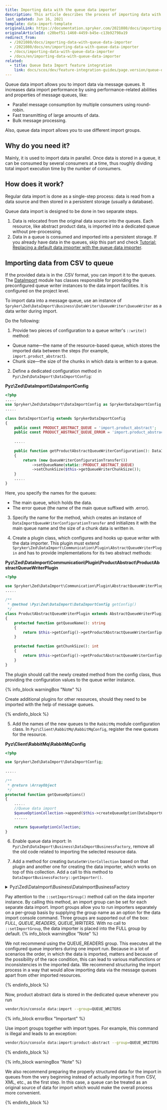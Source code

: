 ```yaml
---
title: Importing data with the queue data importer
description: This article describes the process of importing data with the Queue Data Importer in the Spryker OS.
last_updated: Jun 16, 2021
template: data-import-template
originalLink: https://documentation.spryker.com/2021080/docs/importing-data-with-queue-data-importer
originalArticleId: c20bef51-1460-4459-b45e-c13b92798a19
redirect_from:
  - /2021080/docs/importing-data-with-queue-data-importer
  - /2021080/docs/en/importing-data-with-queue-data-importer
  - /docs/importing-data-with-queue-data-importer
  - /docs/en/importing-data-with-queue-data-importer
related:
  - title: Queue Data Import feature integration
    link: docs/scos/dev/feature-integration-guides/page.version/queue-data-import-feature-integration.html
---
```


Queue data import allows you to import data via message queues. It increases data import performance by using performance-related abilities and properties of message queues, like:

* Parallel message consumption by multiple consumers using round-robin.
* Fast transmitting of large amounts of data.
* Bulk message processing.

Also, queue data import allows you to use different import groups.

## Why do you need it?

Mainly, it is used to import data in parallel. Once data is stored in a queue, it can be consumed by several consumers at a time, thus roughly dividing total import execution time by the number of consumers.

## How does it work?

Regular data import is done as a single-step process: data is read from a data source and then stored in a persistent storage (usually a database).

Queue data import is designed to be done in two separate steps.

1. Data is relocated from the original data source into the queues. Each resource, like abstract product data, is imported into a dedicated queue without pre-processing.
2. Data in a queue is consumed and imported into a persistent storage. If you already have data in the queues, skip this part and check [Tutorial: Replacing a default data importer with the queue data importer](/docs/scos/dev/tutorials-and-howtos/advanced-tutorials/tutorial-replacing-a-default-data-importer-with-the-queue-data-importer.html). 

## Importing data from CSV to queue

If the provided data is in the .CSV format, you can import it to the queues.
The [DataImport](https://github.com/spryker/data-import) module has classes responsible for providing the preconfigured queue writer instances to the data import facilities. It is configured on the project level.

To import data into a message queue, use an instance of `Spryker\Zed\DataImport\Business\DataWriter\QueueWriter\QueueWriter` as a data writer during import. 

Do the following:
1. Provide two pieces of configuration to a queue writer's `::write()` method:
* Queue name—the name of the resource-based queue, which stores the imported data between the steps (for example, `import.product_abstract`).
* Chunk size—the size of the chunks in which data is written to a queue.
2. Define a dedicated configuration method in `Pyz\Zed\DataImport\DataImportConfig`:

**Pyz\Zed\DataImport\DataImportConfig**

```php
<?php
.....
use Spryker\Zed\DataImport\DataImportConfig as SprykerDataImportConfig;
.....
 
class DataImportConfig extends SprykerDataImportConfig
{
    public const PRODUCT_ABSTRACT_QUEUE = 'import.product_abstract';
    public const PRODUCT_ABSTRACT_QUEUE_ERROR = 'import.product_abstract.error';
 
    .....
 
    public function getProductAbstractQueueWriterConfiguration(): DataImporterQueueWriterConfigurationTransfer
    {
        return (new QueueWriterConfigurationTransfer())
            ->setQueueName(static::PRODUCT_ABSTRACT_QUEUE)
            ->setChunkSize($this->getQueueWriterChunkSize());
    }
    .....
}
```

Here, you specify the names for the queues:

* The main queue, which holds the data.
* The error queue (the name of the main queue suffixed with .error).

3. Specify the name for the method, which creates an instance of `DataImportQueueWriterConfigurationTransfer` and initializes it with the main queue name and the size of a chunk data is written in.

4. Create a plugin class, which configures and hooks up queue writer with the data importer. This plugin must extend `Spryker\Zed\DataImport\Communication\Plugin\AbstractQueueWriterPlugin` and has to provide implementations for its two abstract methods:

**Pyz\Zed\DataImport\Communication\Plugin\ProductAbstract\ProductAbstractQueueWriterPlugin**

```php
<?php

use Spryker\Zed\DataImport\Communication\Plugin\AbstractQueueWriterPlugin;
.....
 
/**
 * @method \Pyz\Zed\DataImport\DataImportConfig getConfig()
 */
class ProductAbstractQueueWriterPlugin extends AbstractQueueWriterPlugin
{
    protected function getQueueName(): string
    {
        return $this->getConfig()->getProductAbstractQueueWriterConfiguration()->getQueueName();
    }
 
    protected function getChunkSize(): int
    {
        return $this->getConfig()->getProductAbstractQueueWriterConfiguration()->getChunkSize();
    }
}
```

The plugin should call the newly created method from the config class, thus providing the configuration values to the queue writer instance.

{% info_block warningBox "Note" %}

Create additional plugins for other resources, should they need to be imported with the help of message queues.

{% endinfo_block %}

5. Add the names of the new queues to the `RabbitMq` module configuration class. In `Pyz\Client\RabbitMq\RabbitMqConfig`, register the new queues for the resource.

**Pyz\Client\RabbitMq\RabbitMqConfig**

```php
<?php

use Spryker\Zed\DataImport\DataImportConfig;
  
.....
  
/**
 * @return \ArrayObject
 */
protected function getQueueOptions()
{
    .....
    //Queue data import
    $queueOptionCollection->append($this->createQueueOption(DataImportConfig::PRODUCT_ABSTRACT_QUEUE, DataImportConfig::PRODUCT_ABSTRACT_QUEUE_ERROR));
    ......
  
    return $queueOptionCollection;
}
```

6. Enable queue data import: In `Pyz\Zed\DataImport\Business\DataImportBusinessFactory`, remove all the old code related to importing the selected resource data.

7. Add a method for creating `DataSetWriterCollection` based on that plugin and another one for creating the data importer, which works on top of this collection. Add a call to this method to `DataImportBusinessFactory::getImporter()`.

<details><summary markdown='span'>Pyz\Zed\DataImport\Business\DataImportBusinessFactory</summary>

```php
<?php

use Pyz\Zed\DataImport\DataImportConfig;
use Pyz\Zed\DataImport\Communication\Plugin\ProductAbstract\ProductAbstractQueueWriterPlugin;
  
class DataImportBusinessFactory extends SprykerDataImportBusinessFactory
{
    .....
    public function getImporter()
    {
        $dataImporterCollection = $this->createDataImporterCollection();
        .....
        $dataImporterCollection->addDataImporter($this->getProductAbstractQueueWriter());
        .....
        return $dataImporterCollection;
    }
  
    public function getProductAbstractQueueWriter()
    {
        $dataImporter = $this->getCsvDataImporterWriterAwareFromConfig($this->getConfig()->getProductAbstractDataImporterConfiguration());
        $dataImporter->setImportGroup(DataImportConfig::IMPORT_GROUP_QUEUE_WRITERS);
        $dataImporter->setDataSetWriter($this->createProductAbstractQueueDataImportWriters());
  
        return $dataImporter;
    }
  
    protected function createProductAbstractQueueDataImportWriters(): DataSetWriterInterface
    {
        return new DataSetWriterCollection($this->createProductAbstractQueueWriterPlugins());
    }
  
    protected function createProductAbstractQueueWriterPlugins(): array
    {
        return [
            new ProductAbstractQueueWriterPlugin(),
        ];
    }
    .....
}
```
</details>

Pay attention to the `::setImportGroup()` method call on the data importer instance. By calling this method, an import group can be set for each separate data import. Import groups allow you to run importers separately on a per-group basis by supplying the group name as an option for the data import console command. Three groups are supported out of the box: *FULL*, *QUEUE_READERS*, *QUEUE_WRITERS*. With no call to `::setImportGroup`, the data importer is placed into the FULL group by default.
{% info_block warningBox "Note" %}

We not recommend using the QUEUE_READERS group. This executes all the configured queue importers during one import run. Because in a lot of scenarios the order, in which the data is imported, matters and because of the possibility of the race condition, this can lead to various malfunctions or inconsistencies in the imported data. We recommend structuring the import process in a way that would allow importing data via the message queues apart from other imported resources.

{% endinfo_block %}

Now, product abstract data is stored in the dedicated queue whenever you run

```bash
vendor/bin/console data:import --group=QUEUE_WRITERS
```

{% info_block errorBox "Important" %}

Use import groups together with import types. For example, this command is illegal and leads to an exception:

```bash
vendor/bin/console data:import:product-abstract --group=QUEUE_WRITERS
```

{% endinfo_block %}

{% info_block warningBox "Note" %}

We also recommend preparing the properly structured data for the import in queues from the very beginning instead of actually importing it from CSV, XML, etc., as the first step. In this case, a queue can be treated as an original source of data for import which would make the overall process more convenient. 

{% endinfo_block %}

